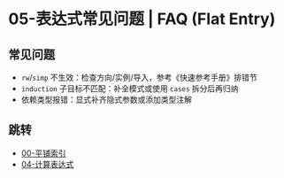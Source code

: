 # 05-表达式常见问题 | FAQ (Flat Entry)

## 常见问题

- `rw`/`simp` 不生效：检查方向/实例/导入，参考《快速参考手册》排错节
- `induction` 子目标不匹配：补全模式或使用 `cases` 拆分后再归纳
- 依赖类型报错：显式补齐隐式参数或添加类型注解

## 跳转

- [00-平铺索引](./00-平铺索引.md)
- [04-计算表达式](./04-计算表达式.md)
